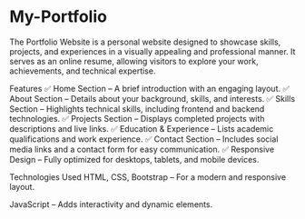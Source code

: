 # My-Portfolio

The Portfolio Website is a personal website designed to showcase skills, projects, and experiences in a visually appealing and professional manner. It serves as an online resume, allowing visitors to explore your work, achievements, and technical expertise.

Features
✅ Home Section – A brief introduction with an engaging layout.
✅ About Section – Details about your background, skills, and interests.
✅ Skills Section – Highlights technical skills, including frontend and backend technologies.
✅ Projects Section – Displays completed projects with descriptions and live links.
✅ Education & Experience – Lists academic qualifications and work experience.
✅ Contact Section – Includes social media links and a contact form for easy communication.
✅ Responsive Design – Fully optimized for desktops, tablets, and mobile devices.

Technologies Used
HTML, CSS, Bootstrap – For a modern and responsive layout.

JavaScript – Adds interactivity and dynamic elements.
